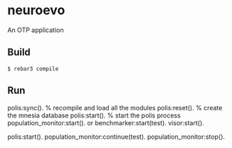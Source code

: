 neuroevo
=====

An OTP application

Build
-----

    $ rebar3 compile

Run
-----

polis:sync(). % recompile and load all the modules
polis:reset(). % create the mnesia database
polis:start(). % start the polis process
population_monitor:start(). or benchmarker:start(test).
visor:start().

polis:start().
population_monitor:continue(test).
population_monitor:stop().
